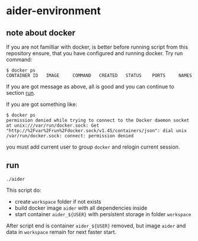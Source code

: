 # aider-environment

## note about docker

If you are not familliar with docker, is better before running script from this repository ensure, that you have configured and running docker. Try run command:
```
$ docker ps
CONTAINER ID   IMAGE     COMMAND   CREATED   STATUS    PORTS     NAMES
```
If you are got message as above, all is good and you can continue to section [run](#run).

If you are got something like:
```
$ docker ps
permission denied while trying to connect to the Docker daemon socket at unix:///var/run/docker.sock: Get "http://%2Fvar%2Frun%2Fdocker.sock/v1.45/containers/json": dial unix /var/run/docker.sock: connect: permission denied
```
you must add current user to group `docker` and relogin current session.

## run

```
./aider
```

This script do:
 - create `workspace` folder if not exists
 - build docker image `aider` with all dependencies inside
 - start container `aider_${USER}` with persistent storage in folder `workspace`

After script end is container `aider_${USER}` removed, but image `aider` and data in `workspace` remain for next faster start.
